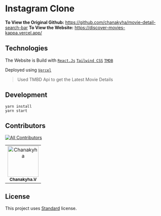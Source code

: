 # Instagram Clone

**To View the Original Github:** https://github.com/chanakyha/movie-detail-search-bar
**To View the Website:** https://discover-movies-kappa.vercel.app/

## Technologies

The Website is Build with [`React.Js`](https://reactjs.org/) [`Tailwind CSS`](https://tailwindcss.com/) [`TMDB`](https://www.themoviedb.org/)

Deployed using [`Vercel`](https://www.vercel.com/)

> Used TMBD Api to get the Latest Movie Details

## Development

```
yarn install
yarn start
```

## Contributors

[![All Contributors](https://img.shields.io/badge/All_Contributors-1-green.svg?style=flat-square)](#contributors-)

<!-- ALL-CONTRIBUTORS-BADGE:END -->

<table>
  <tbody>
    <tr>
      <td align="center"><a href="https://chanakyha-coder.xyz"><img src="https://avatars.githubusercontent.com/u/66877639?v=4" width="100px;" alt="Chanakyha"/><br /><sub><b>Chanakyha.V</b></sub></a><br /></td>
  </tbody>
</table>

## License

This project uses [Standard]() license.
